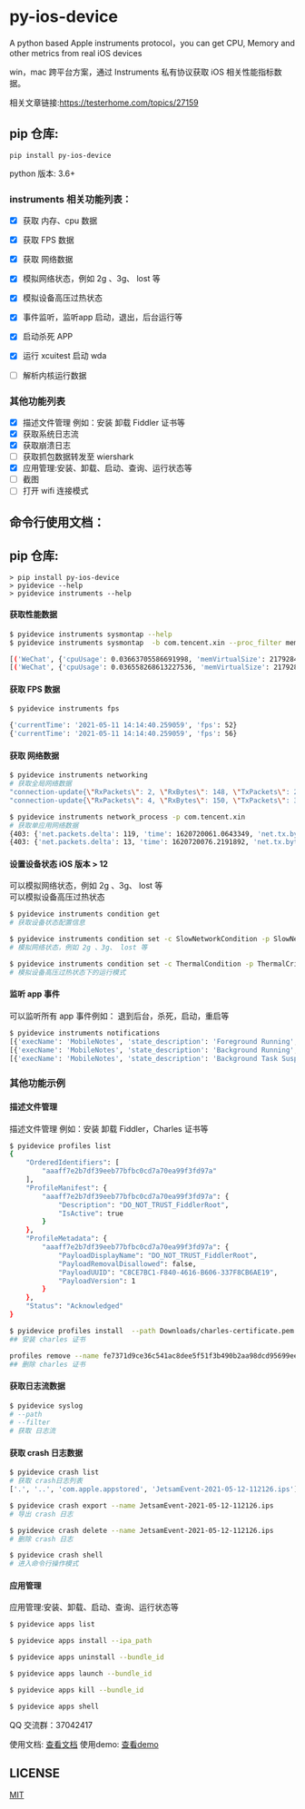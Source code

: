 # py-ios-device

A python based Apple instruments protocol，you can get CPU, Memory and other metrics from real iOS devices

win，mac 跨平台方案，通过 Instruments 私有协议获取 iOS 相关性能指标数据。

相关文章链接:https://testerhome.com/topics/27159

## pip 仓库:
    pip install py-ios-device
    
python 版本: 3.6+
### instruments 相关功能列表：
- [x] 获取 内存、cpu 数据
- [x] 获取 FPS 数据
- [x] 获取 网络数据
- [x] 模拟网络状态，例如 2g 、3g、 lost 等
- [x] 模拟设备高压过热状态
- [x] 事件监听，监听app 启动，退出，后台运行等
- [x] 启动杀死 APP
- [x] 运行 xcuitest 启动 wda
- [ ] 解析内核运行数据


### 其他功能列表
- [x] 描述文件管理 例如：安装 卸载 Fiddler 证书等
- [x] 获取系统日志流
- [x] 获取崩溃日志
- [ ] 获取抓包数据转发至 wiershark
- [x] 应用管理:安装、卸载、启动、查询、运行状态等
- [ ] 截图
- [ ] 打开 wifi 连接模式

## 命令行使用文档：

## pip 仓库:
    > pip install py-ios-device
    > pyidevice --help
    > pyidevice instruments --help


#### 获取性能数据

```bash
$ pyidevice instruments sysmontap --help
$ pyidevice instruments sysmontap  -b com.tencent.xin --proc_filter memVirtualSize,cpuUsage --processes --sort cpuUsage # 只显示 memVirtualSize,cpuUsage 参数的进程列表，且根据 cpuUsage 字段排序 

[('WeChat', {'cpuUsage': 0.03663705586691998, 'memVirtualSize': 2179284992, 'name': 'WeChat', 'pid': 99269})]
[('WeChat', {'cpuUsage': 0.036558268613227536, 'memVirtualSize': 2179284992, 'name': 'WeChat', 'pid': 99269})]


```
#### 获取 FPS 数据

```bash
$ pyidevice instruments fps

{'currentTime': '2021-05-11 14:14:40.259059', 'fps': 52}
{'currentTime': '2021-05-11 14:14:40.259059', 'fps': 56}
```

#### 获取 网络数据
```bash
$ pyidevice instruments networking
# 获取全局网络数据
"connection-update{\"RxPackets\": 2, \"RxBytes\": 148, \"TxPackets\": 2, \"TxBytes\": 263, \"RxDups\": 0, \"RxOOO\": 0, \"TxRetx\": 0, \"MinRTT\": 0.05046875, \"AvgRTT\": 0.05046875, \"ConnectionSerial\": 5}"
"connection-update{\"RxPackets\": 4, \"RxBytes\": 150, \"TxPackets\": 3, \"TxBytes\": 1431, \"RxDups\": 0, \"RxOOO\": 0, \"TxRetx\": 0, \"MinRTT\": 0.0539375, \"AvgRTT\": 0.0541875, \"ConnectionSerial\": 4}"

$ pyidevice instruments network_process -p com.tencent.xin 
# 获取单应用网络数据
{403: {'net.packets.delta': 119, 'time': 1620720061.0643349, 'net.tx.bytes': 366715, 'net.bytes.delta': 63721, 'net.rx.packets.delta': 47, 'net.tx.packets': 633, 'net.rx.bytes': 34532, 'net.bytes': 401247, 'net.tx.bytes.delta': 56978, 'net.rx.bytes.delta': 6743, 'net.rx.packets': 169, 'pid': 403, 'net.tx.packets.delta': 72, 'net.packets': 802}}
{403: {'net.packets.delta': 13, 'time': 1620720076.2191892, 'net.tx.bytes': 1303204, 'net.bytes.delta': 5060, 'net.rx.packets.delta': 5, 'net.tx.packets': 2083, 'net.rx.bytes': 46736, 'net.bytes': 1349940, 'net.tx.bytes.delta': 4682, 'net.rx.bytes.delta': 378, 'net.rx.packets': 379, 'pid': 403, 'net.tx.packets.delta': 8, 'net.packets': 2462}}

```

#### 设置设备状态 iOS 版本 > 12
可以模拟网络状态，例如 2g 、3g、 lost 等<br>
可以模拟设备高压过热状态
```bash
$ pyidevice instruments condition get
# 获取设备状态配置信息

$ pyidevice instruments condition set -c SlowNetworkCondition -p SlowNetwork2GUrban
# 模拟网络状态，例如 2g 、3g、 lost 等

$ pyidevice instruments condition set -c ThermalCondition -p ThermalCritical
# 模拟设备高压过热状态下的运行模式
```


#### 监听 app 事件
可以监听所有 app 事件例如： 退到后台，杀死，启动，重启等
```bash
$ pyidevice instruments notifications
[{'execName': 'MobileNotes', 'state_description': 'Foreground Running', 'elevated_state_description': 'Foreground Running', 'displayID': 'com.apple.mobilenotes', 'mach_absolute_time': 27205542653928, 'appName': 'Notes', 'elevated_state': 8, 'timestamp': 1620714619.1264, 'state': 8, 'pid': 99367}]
[{'execName': 'MobileNotes', 'state_description': 'Background Running', 'elevated_state_description': 'Background Running', 'displayID': 'com.apple.mobilenotes', 'mach_absolute_time': 27205678872050, 'appName': 'Notes', 'elevated_state': 4, 'timestamp': 1620714624.802145, 'state': 4, 'pid': 99367}]
[{'execName': 'MobileNotes', 'state_description': 'Background Task Suspended', 'elevated_state_description': 'Background Task Suspended', 'displayID': 'com.apple.mobilenotes', 'mach_absolute_time': 27205683486410, 'appName': 'Notes', 'elevated_state': 2, 'timestamp': 1620714624.99441, 'state': 2, 'pid': 99367}]
```



### 其他功能示例
#### 描述文件管理 

描述文件管理 例如：安装 卸载 Fiddler，Charles 证书等

```bash
$ pyidevice profiles list
{
    "OrderedIdentifiers": [
        "aaaff7e2b7df39eeb77bfbc0cd7a70ea99f3fd97a"
    ],
    "ProfileManifest": {
        "aaaff7e2b7df39eeb77bfbc0cd7a70ea99f3fd97a": {
            "Description": "DO_NOT_TRUST_FiddlerRoot",
            "IsActive": true
        }
    },
    "ProfileMetadata": {
        "aaaff7e2b7df39eeb77bfbc0cd7a70ea99f3fd97a": {
            "PayloadDisplayName": "DO_NOT_TRUST_FiddlerRoot",
            "PayloadRemovalDisallowed": false,
            "PayloadUUID": "C8CE7BC1-F840-4616-B606-337F8CB6AE19",
            "PayloadVersion": 1
        }
    },
    "Status": "Acknowledged"
}

$ pyidevice profiles install  --path Downloads/charles-certificate.pem
## 安装 charles 证书

profiles remove --name fe7371d9ce36c541ac8dee5f51f3b490b2aa98dcd95699ee44717fd5233fe7a0a
## 删除 charles 证书
```

#### 获取日志流数据
```bash
$ pyidevice syslog
# --path
# --filter
# 获取 日志流
```


#### 获取 crash 日志数据

```bash
$ pyidevice crash list
# 获取 crash日志列表
['.', '..', 'com.apple.appstored', 'JetsamEvent-2021-05-12-112126.ips']

$ pyidevice crash export --name JetsamEvent-2021-05-12-112126.ips
# 导出 crash 日志

$ pyidevice crash delete --name JetsamEvent-2021-05-12-112126.ips
# 删除 crash 日志

$ pyidevice crash shell
# 进入命令行操作模式

```


#### 应用管理
应用管理:安装、卸载、启动、查询、运行状态等
```bash
$ pyidevice apps list

$ pyidevice apps install --ipa_path

$ pyidevice apps uninstall --bundle_id 

$ pyidevice apps launch --bundle_id

$ pyidevice apps kill --bundle_id

$ pyidevice apps shell 

```






QQ 交流群：37042417


使用文档: [查看文档](./doc/使用文档.md)
使用demo: [查看demo](./test/test.py)

## LICENSE
[MIT](LICENSE)